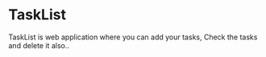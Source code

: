 # TaskList
TaskList is web application where you can add your tasks, Check the tasks and delete it also..
